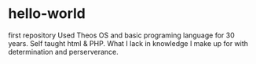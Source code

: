 # hello-world
first repository
Used Theos OS and basic programing language for 30 years. Self taught html & PHP.  What I lack in knowledge I make up for with determination and perserverance.
